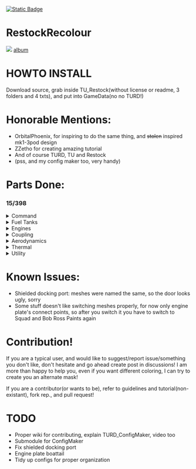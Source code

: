 [![Static Badge](https://img.shields.io/badge/This_work_is_licensed_under-CC_BY--NC--SA_4.0-red?logo=creativecommons&logoColor=white)](https://github.com/likeproblem/RestockRecolour?tab=License-1-ov-file)
# RestockRecolour
![](https://imgur.com/cZjJAZO.jpg)
[album](https://imgur.com/a/BK4bnBF)
# HOWTO INSTALL
Download source, grab inside TU_Restock(without license or readme, 3 folders and 4 txts), and put into GameData(no no TURD!)

# Honorable Mentions:
* OrbitalPhoenix, for inspiring to do the same thing, and ~~stolen~~ inspired mk1-3pod design
* ZZetho for creating amazing tutorial
* And of course TURD, TU and Restock
* (pss, and my config maker too, very handy)

# Parts Done:

### 15/398

<details>
<summary>Command</summary>

 4/? [album](https://imgur.com/a/qKnU0Tc)
  
* MK1-3 Command Pod
* KV1 Pod
* KV2 Pod
* KV3 Pod

</details>
<details>
<summary>Fuel Tanks</summary>

4/? [album](https://imgur.com/a/3gXVMj4)
  
* 2.5m Rockomax long tank
* 2.5m Rockomax medium tank
* 2.5m Rockomax small tank
* 2.5m Rockomax tiny tank

</details>
<details>
<summary>Engines</summary>

1/? [album](https://imgur.com/a/iimZZ1O)
  
* Vector(SSME) now featuring shroud :)

</details>
<details>
<summary>Coupling</summary>

3/? [album](https://imgur.com/a/WeIMzri)
  
* 2.5m decoupler
* 2.5m Engine Plate <span style="color:red">!ALBUM PENDING</span>
* Shielded docking port(WIP, the docking port is messed up, but colored)

</details>
<details>
<summary>Aerodynamics</summary>

1/? [album](https://imgur.com/a/OUj7zRc)
  
* Small 1.25m stubby cone(idk name, also what the hell restock its not in structural)

</details>
<details>
<summary>Thermal</summary>

1/? [album](https://imgur.com/a/65ZpHD8)
  
* 2.5m heatshield(defaults to black variant, since brown texture aint inside texture, you can recolour anyways lol)

</details>
<details>
<summary>Utility</summary>

1/? [album](https://imgur.com/a/4KpWiSE)
  
* 1.25m parachute

</details>

# Known Issues:
* Shielded docking port: meshes were named the same, so the door looks ugly, sorry
* Some stuff doesn't like switching meshes properly, for now only engine plate's connect points, so after you switch it you have to switch to Squad and Bob Ross Paints again

# Contribution!

If you are a typical user, and would like to suggest/report issue/something you don't like, don't hesitate and go ahead create post in discussions! I am more than happy to help you, even if you want different coloring, I can try to create you an alternate mask!

If you are a contributor(or wants to be), refer to guidelines and tutorial(non-existant), fork rep., and pull request!

# TODO
* Proper wiki for contributing, explain TURD_ConfigMaker, video too
* Submodule for ConfigMaker
* Fix shielded docking port
* Engine plate boattail
* Tidy up configs for proper organization
